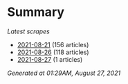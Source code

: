 # Summary
*Latest scrapes*
* [2021-08-21](https://github.com/nuuuwan/news_lk/blob/data/news_lk.2021-08-21.json) (156 articles)
* [2021-08-26](https://github.com/nuuuwan/news_lk/blob/data/news_lk.2021-08-26.json) (118 articles)
* [2021-08-27](https://github.com/nuuuwan/news_lk/blob/data/news_lk.2021-08-27.json) (1 articles)

*Generated at 01:29AM, August 27, 2021*